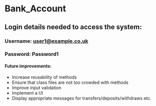 # Bank_Account
## Login details needed to access the system:
### Username: user1@example.co.uk
### Password: Password1

#### Future improvements:
- Increase reusability of methods
- Ensure that class files are not too crowded with methods
- Improve input validation
- Implement a UI
- Display appropriate messages for transfers/deposits/withdraws etc.
